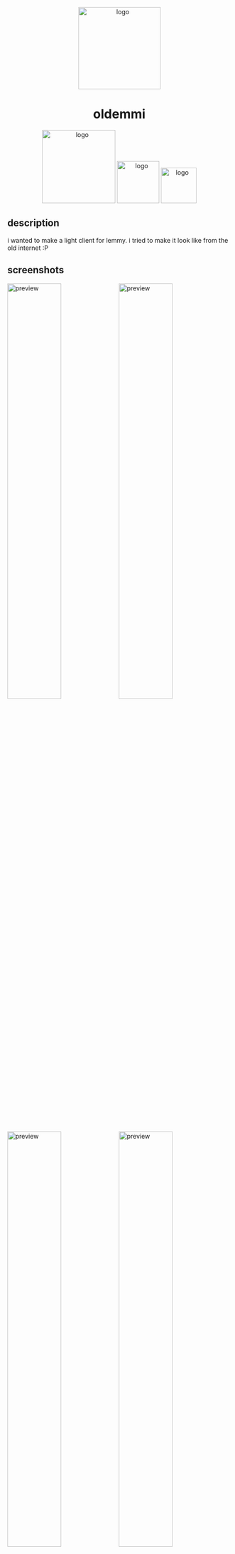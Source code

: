 <p align="center">
    <img src="https://oldemmi.vercel.app/resources/favicon/android-chrome-512x512.png" alt="logo" width="185">
</p>
<h1 align="center">oldemmi</h1>
<p align="center">
    <img src="https://img.shields.io/badge/status-under_developement-C3A900?labelColor=FFDD00&style=plastic" alt="logo" width="165">
    <img src="https://img.shields.io/badge/old_school-yes-92C300?labelColor=BFFF00&style=plastic" alt="logo" width="95">
    <img src="https://img.shields.io/badge/cat_smile-:3-482c63?labelColor=6d1bbf&style=plastic" alt="logo" width="80">
</p>

## description 
i wanted to make a light client for lemmy. i tried to make it look like from the old internet :P

## screenshots
<img src="https://github.com/user-attachments/assets/2dc252b6-7108-4eff-9007-f441f2c2d0d4" alt="preview" width="49%">
<img src="https://github.com/user-attachments/assets/0a81cd1b-0aa0-4b40-9684-03d784144071" alt="preview" width="49%">
<img src="https://github.com/user-attachments/assets/bb2dbc7e-0c22-4685-af65-2add99dc669c" alt="preview" width="49%">
<img src="https://github.com/user-attachments/assets/9a7c6497-33a3-44ac-825f-1f65db9427f1" alt="preview" width="49%">
<p align="center"><img src="https://github.com/user-attachments/assets/1b245188-4abf-4232-a736-381c2d26e3ad" alt="preview" width="49%"></p>

## under development
due to the client being under development, some features are not available
|function|available|not available|under development|
|-|-|-|-|
|login|✓|
|posts view|✓|
|comments view|✓|
|account settings|✓|
|search in lemmy|✓|
|change instance (only for guests)|✓|
|communities view|✓|
|profiles view|✓|
|filters|✓|
|post's link view|✓|
|moderation functions||✓|
|comment replies|✓|
|404 page|✓|
|actions|✓|
|cross-posts view|✓|
|markdown full support|✓|
|themes|✓|
|indicators for ALL|✓|
|uploading images|||✓|
|view notifications||✓|

### i want to view "under development" functions!
if u want to view "under development" functions [go here](https://github.com/lgor360/oldemmi/tree/dev)
